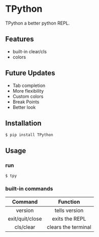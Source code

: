 # TPython
TPython a better python REPL.

## Features
- built-in clear/cls
- colors

## Future Updates
- Tab completion
- More flexibility
- Custom colors
- Break Points
- Better look

## Installation
```
$ pip install TPython
```

## Usage
### run
```
$ tpy
```
### built-in commands
| Command | Function |
| :-------: | :--------: |
| version | tells version |
| exit/quit/close | exits the REPL |
| cls/clear | clears the terminal |